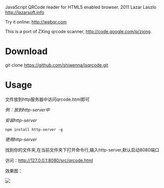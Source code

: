 JavaScript QRCode reader for HTML5 enabled browser.
2011 Lazar Laszlo  http://lazarsoft.info

Try it online: http://webqr.com

This is a port of ZXing qrcode scanner, http://code.google.com/p/zxing.

# Download

  git clone https://github.com/shiwenna/jsqrcode.git

# Usage

文件放到http服务器中访问qrcode.html即可

*例：放到http-server中*

*安装http-server*

```npm install http-server -g ```

*使用http-server*

找到你的文件夹,在当前文件夹下打开命令行,输入http-server,默认启动8080端口

访问：http://127.0.0.1:8080/src/qrcode.html

效果图：

![](src/images/demo.jpg)



